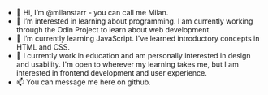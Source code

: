 - 👋 Hi, I’m @milanstarr - you can call me Milan. 
- 👀 I’m interested in learning about programming. I am currently working through the Odin Project to learn about web development. 
- 🌱 I’m currently learning JavaScript. I've learned introductory concepts in HTML and CSS. 
- 💞 I currently work in education and am personally interested in design and usability. I'm open to wherever my learning takes me, but I am interested in frontend development and user experience. 
- 📫 You can message me here on github. 

<!---
milanstarr/milanstarr is a ✨ special ✨ repository because its `README.md` (this file) appears on your GitHub profile.
You can click the Preview link to take a look at your changes.
--->
